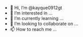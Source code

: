 - 👋 Hi, I’m @kayque0912gt
- 👀 I’m interested in ...
- 🌱 I’m currently learning ...
- 💞️ I’m looking to collaborate on ...
- 📫 How to reach me ...

<!---
kayque0912gt/kayque0912gt is a ✨ special ✨ repository because its `README.md` (this file) appears on your GitHub profile.
You can click the Preview link to take a look at your changes.
--->

